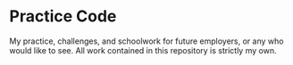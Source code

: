 # Practice Code
My practice, challenges, and schoolwork for future employers, or any who would like to see. All work contained in this repository is strictly my own.
